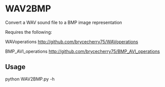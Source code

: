 # WAV2BMP
Convert a WAV sound file to a BMP image representation

Requires the following:

WAVoperations http://github.com/brycecherry75/WAVoperations

BMP_AVI_operations http://github.com/brycecherry75/BMP_AVI_operations

## Usage
python WAV2BMP.py -h